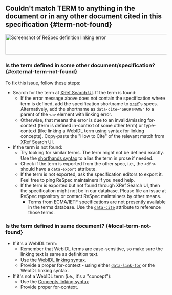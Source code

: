## Couldn't match TERM to anything in the document or in any other document cited in this specification {#term-not-found}

<img src="https://user-images.githubusercontent.com/8426945/87762934-80518400-c831-11ea-93c5-fda43cd747f3.png" alt="Screenshot of ReSpec definition  linking error" width="1177" height="64" loading="lazy">

### Is the term defined in some other document/specification? {#external-term-not-found}

To fix this issue, follow these steps: 

- Search for the term at [XRef Search UI](https://respec.org/xref/). If the term is found:
  - If the error message above does not contain the specification where term is defined, add the specification shortname to [`xref`](xref)'s specs. Alternatively, add the shortname as `data-cite="SHORTNAME"` to a parent of the `<a>` element with linking error.
  - Otherwise, that means the error is due to an invalid/missing for-context (term is defined in-context of some other term) or type-context (like linking a WebIDL term using syntax for linking concepts). Copy-paste the "How to Cite" of the relevant match from [XRef Search UI](https://respec.org/xref/).
- If the term is not found:
  - Try looking for similar terms. The term might not be defined exactly. Use the [shorthands syntax](Shorthands-Guide) to alias the term in prose if needed.
  - Check if the term is exported from the other spec, i.e., the `<dfn>` should have a `data-export` attribute.
  - If the term is not exported, ask the specification editors to export it. Feel free to ping ReSpec maintainers if you need help.
  - If the term is exported but not found through XRef Search UI, then the specification might not be in our database. Please file an issue at ReSpec repository or contact ReSpec maintainers by other means.
    - Terms from ECMA/IETF specifications are not presently available in the terms database. Use the [`data-cite`](data-cite) attribute to reference those terms.

### Is the term defined in same document? {#local-term-not-found}

- If it's a WebIDL term:
  - Remember that WebIDL terms are case-sensitive, so make sure the linking text is same as definition text.
  - Use the [WebIDL linking syntax](Shorthands-Guide#webidl-shorthands).
  - Provide a proper for-context - using either [`data-link-for`](data-link-for) or the WebIDL linking syntax.
- If it's not a WebIDL term (i.e., it's a "concept"):
  - Use the [Concepts linking syntax](Shorthands-Guide#concept-shorthands)
  - Provide proper for-context.
